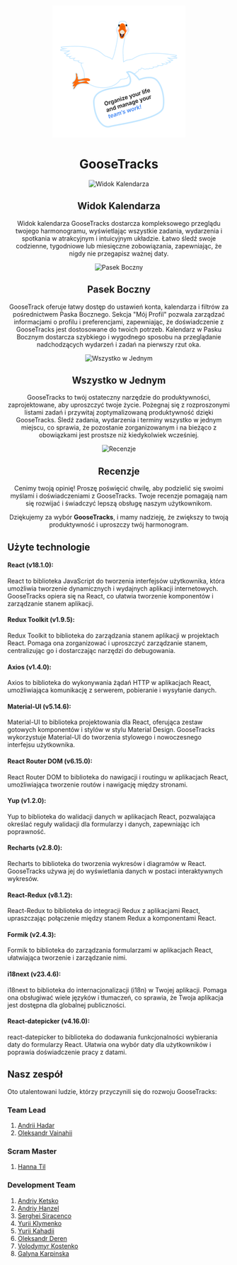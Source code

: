 <p align="center">
  <img src="./src/images/GOOSE_2_D@2x.png" alt="GooseTracks">
</p>
<h1 align="center">GooseTracks</h1>

<p align="center">
  <img src="./src/images/mobile-calendar.jpg" alt="Widok Kalendarza">
</p>
<h2 align="center">Widok Kalendarza</h2>

<p align="center">
  Widok kalendarza GooseTracks dostarcza kompleksowego przeglądu twojego harmonogramu, wyświetlając wszystkie zadania, wydarzenia i spotkania w atrakcyjnym i intuicyjnym układzie. Łatwo śledź swoje codzienne, tygodniowe lub miesięczne zobowiązania, zapewniając, że nigdy nie przegapisz ważnej daty.
</p>

<p align="center">
  <img src="./src/images/mobile-sidebar.jpg" alt="Pasek Boczny">
</p>
<h2 align="center">Pasek Boczny</h2>

<p align="center">
  GooseTrack oferuje łatwy dostęp do ustawień konta, kalendarza i filtrów za pośrednictwem Paska Bocznego. Sekcja "Mój Profil" pozwala zarządzać informacjami o profilu i preferencjami, zapewniając, że doświadczenie z GooseTracks jest dostosowane do twoich potrzeb. Kalendarz w Pasku Bocznym dostarcza szybkiego i wygodnego sposobu na przeglądanie nadchodzących wydarzeń i zadań na pierwszy rzut oka.
</p>

<p align="center">
  <img src="./src/images/mobile-all.jpg" alt="Wszystko w Jednym">
</p>
<h2 align="center">Wszystko w Jednym</h2>

<p align="center">
  GooseTracks to twój ostateczny narzędzie do produktywności, zaprojektowane, aby uproszczyć twoje życie. Pożegnaj się z rozproszonymi listami zadań i przywitaj zoptymalizowaną produktywność dzięki GooseTracks. Śledź zadania, wydarzenia i terminy wszystko w jednym miejscu, co sprawia, że pozostanie zorganizowanym i na bieżąco z obowiązkami jest prostsze niż kiedykolwiek wcześniej.
</p>

<p align="center">
  <img src="./src/images/rewiews.png" alt="Recenzje">
</p>
<h2 align="center">Recenzje</h2>

<p align="center">
  Cenimy twoją opinię! Proszę poświęcić chwilę, aby podzielić się swoimi myślami i doświadczeniami z GooseTracks. Twoje recenzje pomagają nam się rozwijać i świadczyć lepszą obsługę naszym użytkownikom.
</p>

<p align="center">
  Dziękujemy za wybór <strong>GooseTracks</strong>, i mamy nadzieję, że zwiększy to twoją produktywność i uproszczy twój harmonogram.
</p>



## Użyte technologie

#### React (v18.1.0):
React to biblioteka JavaScript do tworzenia interfejsów użytkownika, która umożliwia tworzenie dynamicznych i wydajnych aplikacji internetowych. GooseTracks opiera się na React, co ułatwia tworzenie komponentów i zarządzanie stanem aplikacji.

#### Redux Toolkit (v1.9.5):
Redux Toolkit to biblioteka do zarządzania stanem aplikacji w projektach React. Pomaga ona zorganizować i uproszczyć zarządzanie stanem, centralizując go i dostarczając narzędzi do debugowania.

#### Axios (v1.4.0):
Axios to biblioteka do wykonywania żądań HTTP w aplikacjach React, umożliwiająca komunikację z serwerem, pobieranie i wysyłanie danych.

#### Material-UI (v5.14.6):
Material-UI to biblioteka projektowania dla React, oferująca zestaw gotowych komponentów i stylów w stylu Material Design. GooseTracks wykorzystuje Material-UI do tworzenia stylowego i nowoczesnego interfejsu użytkownika.

#### React Router DOM (v6.15.0):
React Router DOM to biblioteka do nawigacji i routingu w aplikacjach React, umożliwiająca tworzenie routów i nawigację między stronami.

#### Yup (v1.2.0):
Yup to biblioteka do walidacji danych w aplikacjach React, pozwalająca określać reguły walidacji dla formularzy i danych, zapewniając ich poprawność.

#### Recharts (v2.8.0):
Recharts to biblioteka do tworzenia wykresów i diagramów w React. GooseTracks używa jej do wyświetlania danych w postaci interaktywnych wykresów.

#### React-Redux (v8.1.2):
React-Redux to biblioteka do integracji Redux z aplikacjami React, upraszczając połączenie między stanem Redux a komponentami React.

#### Formik (v2.4.3):
Formik to biblioteka do zarządzania formularzami w aplikacjach React, ułatwiająca tworzenie i zarządzanie nimi.

#### i18next (v23.4.6):
i18next to biblioteka do internacjonalizacji (i18n) w Twojej aplikacji. Pomaga ona obsługiwać wiele języków i tłumaczeń, co sprawia, że Twoja aplikacja jest dostępna dla globalnej publiczności.

#### React-datepicker (v4.16.0):
react-datepicker to biblioteka do dodawania funkcjonalności wybierania daty do formularzy React. Ułatwia ona wybór daty dla użytkowników i poprawia doświadczenie pracy z datami.

## Nasz zespół

Oto utalentowani ludzie, którzy przyczynili się do rozwoju GooseTracks:

### Team Lead 

1. [Andrii Hadar](https://github.com/UserAndrii)
2. [Oleksandr Vainahii](https://github.com/AlexVainahii)

### Scram Master

1. [Hanna Til](https://github.com/annatill)

### Development Team

1. [Andriy Ketsko](https://github.com/AndrewKetsko)
2. [Andriy Hanzel](https://github.com/andriy-h80)
3. [Serghei Siracenco](https://github.com/SiracencoSerghei)
4. [Yurii Klymenko](https://github.com/Klimch1k)
5. [Yurii Kahadii](https://github.com/YurionStyle)
6. [Oleksandr Deren](https://github.com/Oderen)
7. [Volodymyr Kostenko](https://github.com/VolodymyrK2)
8. [Galyna Karpinska](https://github.com/GalynkaK)